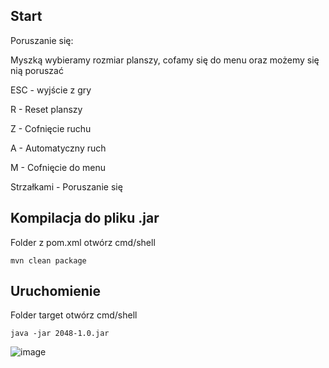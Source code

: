## Start
Poruszanie się:

Myszką wybieramy rozmiar planszy, cofamy się do menu oraz możemy się nią poruszać

ESC - wyjście z gry

R - Reset planszy

Z - Cofnięcie ruchu

A - Automatyczny ruch

M - Cofnięcie do menu

Strzałkami - Poruszanie się

## Kompilacja do pliku .jar

Folder z pom.xml otwórz cmd/shell

```mvn clean package```

## Uruchomienie

Folder target otwórz cmd/shell

```java -jar 2048-1.0.jar``` 

![image](https://github.com/user-attachments/assets/f4f5ad0e-27a8-4356-9cf8-4a6aeb674900)

